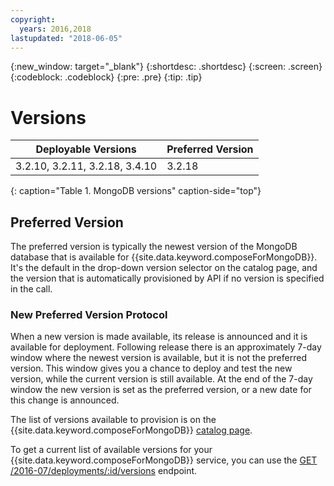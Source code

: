 ```yaml
---
copyright:
  years: 2016,2018
lastupdated: "2018-06-05"
---
```


{:new_window: target="_blank"}
{:shortdesc: .shortdesc}
{:screen: .screen}
{:codeblock: .codeblock}
{:pre: .pre}
{:tip: .tip}

# Versions

Deployable Versions| Preferred Version
----------|-----------
3.2.10, 3.2.11, 3.2.18, 3.4.10 | 3.2.18
{: caption="Table 1. MongoDB versions" caption-side="top"}

## Preferred Version

The preferred version is typically the newest version of the MongoDB database that is available for {{site.data.keyword.composeForMongoDB}}. It's the default in the drop-down version selector on the catalog page, and the version that is automatically provisioned by API if no version is specified in the call.

### New Preferred Version Protocol

When a new version is made available, its release is announced and it is available for deployment. Following release there is an approximately 7-day window where the newest version is available, but it is not the preferred version. This window gives you a chance to deploy and test the new version, while the current version is still available. At the end of the 7-day window the new version is set as the preferred version, or a new date for this change is announced.

The list of versions available to provision is on the {{site.data.keyword.composeForMongoDB}} [catalog page](https://console.{DomainName}/catalog/services/compose-for-mongodb).

To get a current list of available versions for your {{site.data.keyword.composeForMongoDB}} service, you can use the 
[GET /2016-07/deployments/:id/versions](https://apidocs.compose.com/v1.0/reference#2016-07-get-deployments-versions) endpoint.
